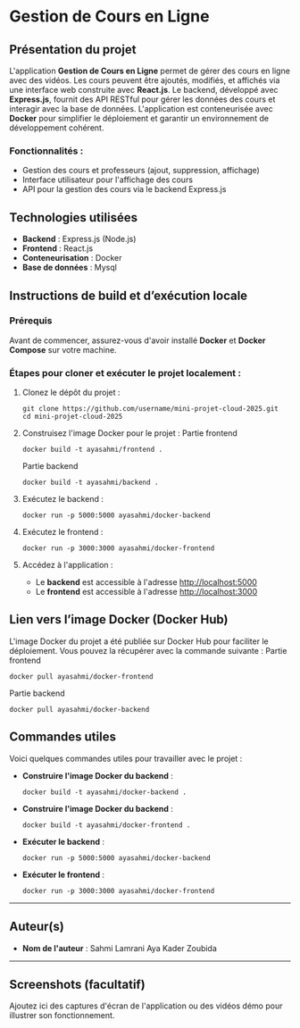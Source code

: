 
# Gestion de Cours en Ligne

## Présentation du projet

L'application **Gestion de Cours en Ligne** permet de gérer des cours en ligne avec des vidéos. Les cours peuvent être ajoutés, modifiés, et affichés via une interface web construite avec **React.js**. Le backend, développé avec **Express.js**, fournit des API RESTful pour gérer les données des cours et interagir avec la base de données. L'application est conteneurisée avec **Docker** pour simplifier le déploiement et garantir un environnement de développement cohérent.

### Fonctionnalités :
- Gestion des cours et professeurs (ajout, suppression, affichage)
- Interface utilisateur pour l'affichage des cours
- API pour la gestion des cours via le backend Express.js

## Technologies utilisées

- **Backend** : Express.js (Node.js)
- **Frontend** : React.js
- **Conteneurisation** : Docker
- **Base de données** : Mysql

## Instructions de build et d’exécution locale

### Prérequis
Avant de commencer, assurez-vous d'avoir installé **Docker** et **Docker Compose** sur votre machine.

### Étapes pour cloner et exécuter le projet localement :

1. Clonez le dépôt du projet :
   ```
   git clone https://github.com/username/mini-projet-cloud-2025.git
   cd mini-projet-cloud-2025
   ```

2. Construisez l'image Docker pour le projet :
   Partie frontend  
   ```
   docker build -t ayasahmi/frontend .
   ```
   Partie backend  
   ```
   docker build -t ayasahmi/backend .
   ```

3. Exécutez le backend :
   ```
   docker run -p 5000:5000 ayasahmi/docker-backend
   ```

4. Exécutez le frontend :
   ```
   docker run -p 3000:3000 ayasahmi/docker-frontend
   ```

5. Accédez à l'application :
   - Le **backend** est accessible à l'adresse [http://localhost:5000](http://localhost:5000)
   - Le **frontend** est accessible à l'adresse [http://localhost:3000](http://localhost:3000)

## Lien vers l’image Docker (Docker Hub)

L'image Docker du projet a été publiée sur Docker Hub pour faciliter le déploiement. Vous pouvez la récupérer avec la commande suivante :
Partie frontend  
```
docker pull ayasahmi/docker-frontend
```
Partie backend  
```
docker pull ayasahmi/docker-backend
```

## Commandes utiles

Voici quelques commandes utiles pour travailler avec le projet :

- **Construire l'image Docker du backend** :
   ```
   docker build -t ayasahmi/docker-backend .
   ```
- **Construire l'image Docker du backend** :
   ```
   docker build -t ayasahmi/docker-frontend .
   ```

- **Exécuter le backend** :
   ```
   docker run -p 5000:5000 ayasahmi/docker-backend
   ```

- **Exécuter le frontend** :
   ```
   docker run -p 3000:3000 ayasahmi/docker-frontend
   ```

---

## Auteur(s)

- **Nom de l'auteur** : Sahmi Lamrani Aya Kader Zoubida  

---


## Screenshots (facultatif)

Ajoutez ici des captures d'écran de l'application ou des vidéos démo pour illustrer son fonctionnement.
